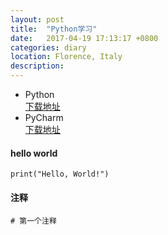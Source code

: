 ```yaml
---
layout: post
title:  "Python学习"
date:   2017-04-19 17:13:17 +0800
categories: diary
location: Florence, Italy
description: 
---
```

* Python   
 [下载地址](https://www.python.org)
* PyCharm   
 [下载地址](https://www.jetbrains.com/pycharm/download/#section=mac)    
#### hello world

```
print("Hello, World!")
```

#### 注释
```
# 第一个注释
```